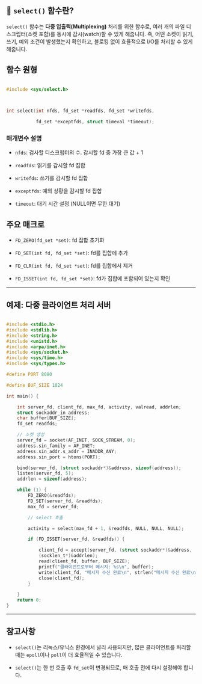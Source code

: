 ## 📌 `select()` 함수란?

  

`select()` 함수는 **다중 입출력(Multiplexing)** 처리를 위한 함수로, 여러 개의 파일 디스크립터(소켓 포함)를 동시에 감시(watch)할 수 있게 해줍니다. 즉, 어떤 소켓이 읽기, 쓰기, 예외 조건이 발생했는지 확인하고, 블로킹 없이 효율적으로 I/O를 처리할 수 있게 해줍니다.  

## 함수 원형
  

```c

#include <sys/select.h>

  

int select(int nfds, fd_set *readfds, fd_set *writefds,

           fd_set *exceptfds, struct timeval *timeout);

```

### 매개변수 설명

- `nfds`: 검사할 디스크립터의 수. 감시할 fd 중 가장 큰 값 + 1

- `readfds`: 읽기를 감시할 fd 집합

- `writefds`: 쓰기를 감시할 fd 집합

- `exceptfds`: 예외 상황을 감시할 fd 집합

- `timeout`: 대기 시간 설정 (NULL이면 무한 대기)

## 주요 매크로

- `FD_ZERO(fd_set *set)`: fd 집합 초기화

- `FD_SET(int fd, fd_set *set)`: fd를 집합에 추가

- `FD_CLR(int fd, fd_set *set)`: fd를 집합에서 제거

- `FD_ISSET(int fd, fd_set *set)`: fd가 집합에 포함되어 있는지 확인

  

---

## 예제: 다중 클라이언트 처리 서버

  
```c

#include <stdio.h>
#include <stdlib.h>
#include <string.h>
#include <unistd.h>
#include <arpa/inet.h>
#include <sys/socket.h>
#include <sys/time.h>
#include <sys/types.h>  

#define PORT 8080

#define BUF_SIZE 1024

int main() {

    int server_fd, client_fd, max_fd, activity, valread, addrlen;
    struct sockaddr_in address;
    char buffer[BUF_SIZE];
    fd_set readfds;  

    // 소켓 생성
    server_fd = socket(AF_INET, SOCK_STREAM, 0);
    address.sin_family = AF_INET;
    address.sin_addr.s_addr = INADDR_ANY;
    address.sin_port = htons(PORT);  

    bind(server_fd, (struct sockaddr*)&address, sizeof(address));
    listen(server_fd, 5);
    addrlen = sizeof(address);

    while (1) {
        FD_ZERO(&readfds);
        FD_SET(server_fd, &readfds);
        max_fd = server_fd;  

        // select 호출

        activity = select(max_fd + 1, &readfds, NULL, NULL, NULL);  

        if (FD_ISSET(server_fd, &readfds)) {

            client_fd = accept(server_fd, (struct sockaddr*)&address, 
            (socklen_t*)&addrlen);
            read(client_fd, buffer, BUF_SIZE);
            printf("클라이언트로부터 메시지: %s\n", buffer);
            write(client_fd, "메시지 수신 완료\n", strlen("메시지 수신 완료\n"));
            close(client_fd);
        }

    }  
    return 0;
}

```

  

---
## 참고사항  

- `select()`는 리눅스/유닉스 환경에서 널리 사용되지만, 많은 클라이언트를 처리할 때는 `epoll`이나 `poll`이 더 효율적일 수 있습니다.

- `select()`는 한 번 호출 후 `fd_set`이 변경되므로, 매 호출 전에 다시 설정해야 합니다.